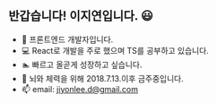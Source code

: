 ## 반갑습니다! 이지연입니다. 😃
- 🌱  프론트엔드 개발자입니다.
- 💻  React로 개발을 주로 했으며 TS를 공부하고 있습니다.
- 🏊  빠르고 올곧게 성장하고 싶습니다.
- 🍺  뇌와 체력을 위해 2018.7.13.이후 금주중입니다.
- 📫  email: jiyonlee.d@gmail.com

<!---
Yonyas/Yonyas is a ✨ special ✨ repository because its `README.md` (this file) appears on your GitHub profile.
You can click the Preview link to take a look at your changes.
--->

